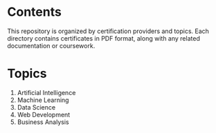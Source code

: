 # Contents

This repository is organized by certification providers and topics. Each directory contains certificates in PDF format, along with any related documentation or coursework.

# Topics
1) Artificial Intelligence
2) Machine Learning
3) Data Science
4) Web Development
5) Business Analysis
